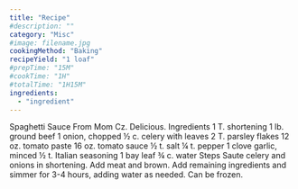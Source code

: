 ```yaml
---
title: "Recipe"
#description: ""
category: "Misc"
#image: filename.jpg
cookingMethod: "Baking"
recipeYield: "1 loaf"
#prepTime: "15M"
#cookTime: "1H"
#totalTime: "1H15M"
ingredients:
  - "ingredient"
---
```


Spaghetti Sauce
From Mom Cz. Delicious.
Ingredients
1 T. shortening
1 lb. ground beef
1 onion, chopped
½ c. celery with leaves
2 T. parsley flakes
12 oz. tomato paste
16 oz. tomato sauce
½ t. salt
¼ t. pepper
1 clove garlic, minced
½ t. Italian seasoning
1 bay leaf
¾ c. water
Steps
Saute celery and onions in shortening. Add meat and brown.
Add remaining ingredients and simmer for 3-4 hours, adding water as needed.
Can be frozen.

